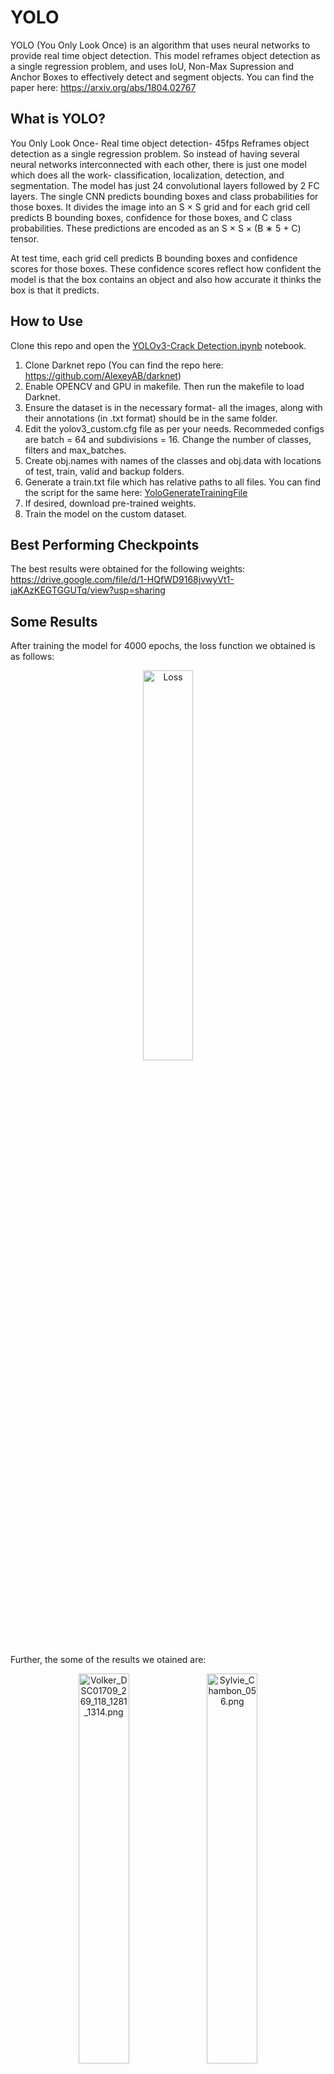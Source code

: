 # YOLO #
YOLO (You Only Look Once) is an algorithm that uses neural networks to provide real time object detection. This model reframes object detection as a single regression problem, and uses IoU, Non-Max Supression and Anchor Boxes to effectively detect and segment objects. You can find the paper here: https://arxiv.org/abs/1804.02767

## What is YOLO? ##
You Only Look Once- Real time object detection- 45fps
Reframes object detection as a single regression problem.
So instead of having several neural networks interconnected with each other, there is just one model which does all the work- classification, localization, detection, and segmentation. 
The model has just 24 convolutional layers followed by 2 FC layers. 
The single CNN predicts bounding boxes and class probabilities for those boxes.
It divides the image into an S × S grid and for each grid cell predicts B bounding boxes, confidence for those boxes, and C class probabilities. These predictions are encoded as an S × S × (B ∗ 5 + C) tensor.



At test time, each grid cell predicts B bounding boxes and confidence scores for those boxes. These confidence scores reflect how confident the model is that the box contains an object and also how accurate it thinks the box is that it predicts.


## How to Use ##
Clone this repo and open the [YOLOv3-Crack Detection.ipynb](https://github.com/rudsamn/Crack-Detection-CVIG-2021/blob/main/YOLOv3/YOLOv3-%20Crack%20Detection.ipynb) notebook. 
1. Clone Darknet repo (You can find the repo here: https://github.com/AlexeyAB/darknet)
2. Enable OPENCV and GPU in makefile. Then run the makefile to load Darknet.
3. Ensure the dataset is in the necessary format- all the images, along with their annotations (in .txt format) should be in the same folder. 
4. Edit the yolov3_custom.cfg file as per your needs. Recommeded configs are batch = 64 and subdivisions = 16. Change the number of classes, filters and max_batches. 
5. Create obj.names with names of the classes and obj.data with locations of test, train, valid and backup folders. 
6. Generate a train.txt file which has relative paths to all files. You can find the script for the same here: [
YoloGenerateTrainingFile](https://github.com/theAIGuysCode/YoloGenerateTrainingFile/blob/master/generate_train.py/)  
7. If desired, download pre-trained weights. 
8. Train the model on the custom dataset. 

## Best Performing Checkpoints ##
The best results were obtained for the following weights: https://drive.google.com/file/d/1-HQfWD9168jvwyVt1-iaKAzKEGTGGUTq/view?usp=sharing

## Some Results ##

After training the model for 4000 epochs, the loss function we obtained is as follows:

<div align="center">
  <img width="40%" alt="Loss" src="https://github.com/rudsamn/Crack-Detection-CVIG-2021/blob/main/YOLOv3/assets/Loss.png">
</div> 

Further, the some of the results we otained are:
<div align="center">
  <img width="40%" alt="Volker_DSC01709_269_118_1281_1314.png" src="https://github.com/rudsamn/Crack-Detection-CVIG-2021/blob/main/YOLOv3/assets/Volker_DSC01709_269_118_1281_1314.png">
  <img width="40%" alt="Sylvie_Chambon_056.png" src="https://github.com/rudsamn/Crack-Detection-CVIG-2021/blob/main/YOLOv3/assets/Sylvie_Chambon_056.png">
  <img width="40%" alt="GAPS384_train_0542_1_641" src="https://github.com/rudsamn/Crack-Detection-CVIG-2021/blob/main/YOLOv3/assets/GAPS384_train_0542_1_641.png">
  <img width="40%" alt="Eugen_Muller_9360_99_556_518_594.png" src="https://github.com/rudsamn/Crack-Detection-CVIG-2021/blob/main/YOLOv3/assets/Eugen_Muller_9360_99_556_518_594.png">
  <img width="40%" alt="DeepCrack_11123" src="https://github.com/rudsamn/Crack-Detection-CVIG-2021/blob/main/YOLOv3/assets/DeepCrack_11123.png">
</div> 

## References ##
* [YOLOv3-Cloud_Tutorial](https://github.com/theAIGuysCode/YOLOv3-Cloud-Tutorial)
